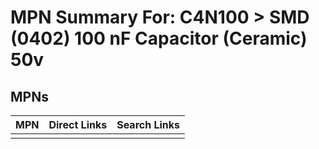 



# MPN Summary For: C4N100 > SMD (0402) 100 nF Capacitor (Ceramic) 50v

## MPNs
  

|MPN|Direct Links|Search Links|
| :--- | :--- | :--- |
||||
